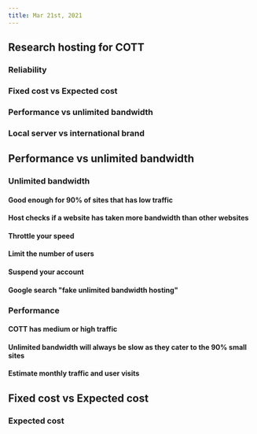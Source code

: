 ```yaml
---
title: Mar 21st, 2021
---
```


## Research hosting for COTT
### Reliability
### Fixed cost vs Expected cost
### Performance vs unlimited bandwidth
### Local server vs international brand
## Performance vs unlimited bandwidth
### Unlimited bandwidth
#### Good enough for 90% of sites that has low traffic
#### Host checks if a website has taken more bandwidth than other websites
#### Throttle your speed
#### Limit the number of users
#### Suspend your account
#### Google search "fake unlimited bandwidth hosting"
### Performance
#### COTT has medium or high traffic
#### Unlimited bandwidth will always be slow as they cater to the 90% small sites
#### Estimate monthly traffic and user visits
## Fixed cost vs Expected cost
### Expected cost
